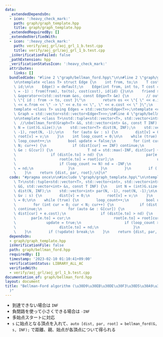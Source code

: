 ```yaml
---
data:
  _extendedDependsOn:
  - icon: ':heavy_check_mark:'
    path: graph/graph_template.hpp
    title: graph/graph_template.hpp
  _extendedRequiredBy: []
  _extendedVerifiedWith:
  - icon: ':heavy_check_mark:'
    path: verify/aoj_grl/aoj_grl_1_b.test.cpp
    title: verify/aoj_grl/aoj_grl_1_b.test.cpp
  _isVerificationFailed: false
  _pathExtension: hpp
  _verificationStatusIcon: ':heavy_check_mark:'
  attributes:
    links: []
  bundledCode: "#line 2 \"graph/bellman_ford.hpp\"\n\n#line 2 \"graph/graph_template.hpp\"\
    \n\ntemplate <class T> struct Edge {\n    int from, to;\n    T cost;\n    int\
    \ id;\n\n    Edge() = default;\n    Edge(int from, int to, T cost = 1, int id\
    \ = -1) : from(from), to(to), cost(cost), id(id) {}\n\n    friend std::ostream\
    \ &operator<<(std::ostream &os, const Edge<T> &e) {\n        // output format:\
    \ \"{ id : from -> to, cost }\"\n        return os << \"{ \" << e.id << \" : \"\
    \ << e.from << \" -> \" << e.to << \", \" << e.cost << \" }\";\n    }\n};\n\n\
    template <class T> using Edges = std::vector<Edge<T>>;\ntemplate <class T> using\
    \ Graph = std::vector<std::vector<Edge<T>>>;\n#line 4 \"graph/bellman_ford.hpp\"\
    \n\ntemplate <class T>\nstd::tuple<std::vector<T>, std::vector<int>, std::vector<int>>\
    \  //\nbellman_ford(Graph<T> &G, std::vector<int> &s, const T INF) {\n    int\
    \ N = (int)G.size();\n    std::vector<T> dist(N, INF);\n    std::vector<int> par(N,\
    \ -1), root(N, -1);\n\n    for (auto &v : s) {\n        dist[v] = 0;\n       \
    \ root[v] = v;\n    }\n    int loop_count = 0;\n\n    while (true) {\n       \
    \ loop_count++;\n        bool update = false;\n        for (int cur = 0; cur <\
    \ N; cur++) {\n            if (dist[cur] == INF) continue;\n            for (auto\
    \ &e : G[cur]) {\n                T nd = std::max(-INF, dist[cur] + e.cost);\n\
    \                if (dist[e.to] > nd) {\n                    par[e.to] = cur;\n\
    \                    root[e.to] = root[cur];\n                    update = true;\n\
    \                    if (loop_count >= N) nd = -INF;\n                    dist[e.to]\
    \ = nd;\n                }\n            }\n        }\n        if (!update) break;\n\
    \    }\n    return {dist, par, root};\n}\n"
  code: "#pragma once\n\n#include \"graph/graph_template.hpp\"\n\ntemplate <class\
    \ T>\nstd::tuple<std::vector<T>, std::vector<int>, std::vector<int>>  //\nbellman_ford(Graph<T>\
    \ &G, std::vector<int> &s, const T INF) {\n    int N = (int)G.size();\n    std::vector<T>\
    \ dist(N, INF);\n    std::vector<int> par(N, -1), root(N, -1);\n\n    for (auto\
    \ &v : s) {\n        dist[v] = 0;\n        root[v] = v;\n    }\n    int loop_count\
    \ = 0;\n\n    while (true) {\n        loop_count++;\n        bool update = false;\n\
    \        for (int cur = 0; cur < N; cur++) {\n            if (dist[cur] == INF)\
    \ continue;\n            for (auto &e : G[cur]) {\n                T nd = std::max(-INF,\
    \ dist[cur] + e.cost);\n                if (dist[e.to] > nd) {\n             \
    \       par[e.to] = cur;\n                    root[e.to] = root[cur];\n      \
    \              update = true;\n                    if (loop_count >= N) nd = -INF;\n\
    \                    dist[e.to] = nd;\n                }\n            }\n    \
    \    }\n        if (!update) break;\n    }\n    return {dist, par, root};\n}"
  dependsOn:
  - graph/graph_template.hpp
  isVerificationFile: false
  path: graph/bellman_ford.hpp
  requiredBy: []
  timestamp: '2023-02-10 01:10:41+09:00'
  verificationStatus: LIBRARY_ALL_AC
  verifiedWith:
  - verify/aoj_grl/aoj_grl_1_b.test.cpp
documentation_of: graph/bellman_ford.hpp
layout: document
title: "Bellman-Ford algorithm (\u30D9\u30EB\u30DE\u30F3\u30D5\u30A9\u30FC\u30C9\u6CD5\
  )"
---
```


- 到達できない場合は `INF`
- 負閉路を使って小さくできる場合は `-INF`
- 多始点スタートに対応
- `s` に始点となる頂点を入れて、`auto [dist, par, root] = bellman_ford(G, s, INF);` で距離、親、始点が各頂点について得られる
